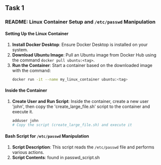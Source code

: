 ## Task 1 
### README: Linux Container Setup and `/etc/passwd` Manipulation

#### Setting Up the Linux Container
1. **Install Docker Desktop**: Ensure Docker Desktop is installed on your system.
2. **Download Ubuntu Image**: Pull an Ubuntu image from Docker Hub using the command `docker pull ubuntu:<tag>`.
3. **Run the Container**: Start a container based on the downloaded image with the command:
   ```bash
   docker run -it --name my_linux_container ubuntu:<tag>
   ```

#### Inside the Container
1. **Create User and Run Script**: Inside the container, create a new user 'john', then copy the 'create_large_file.sh' script to the container and execute it.
   ```bash
   adduser john
   # Copy the script (create_large_file.sh) and execute it
   ```

#### Bash Script for `/etc/passwd` Manipulation
1. **Script Description**: This script reads the `/etc/passwd` file and performs various actions.
2. **Script Contents**: found in passwd_script.sh